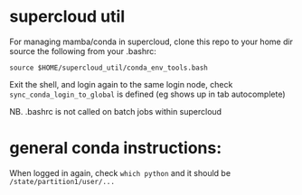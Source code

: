 # supercloud util

For managing mamba/conda in supercloud, clone this repo to your home dir
source the following from your .bashrc:

```
source $HOME/supercloud_util/conda_env_tools.bash
```

Exit the shell, and login again to the same login node,
check `sync_conda_login_to_global` is defined (eg shows up in tab autocomplete)

NB.
.bashrc is not called on batch jobs within supercloud



# general conda instructions:


When logged in again, check
`which python` and it should be `/state/partition1/user/...`
